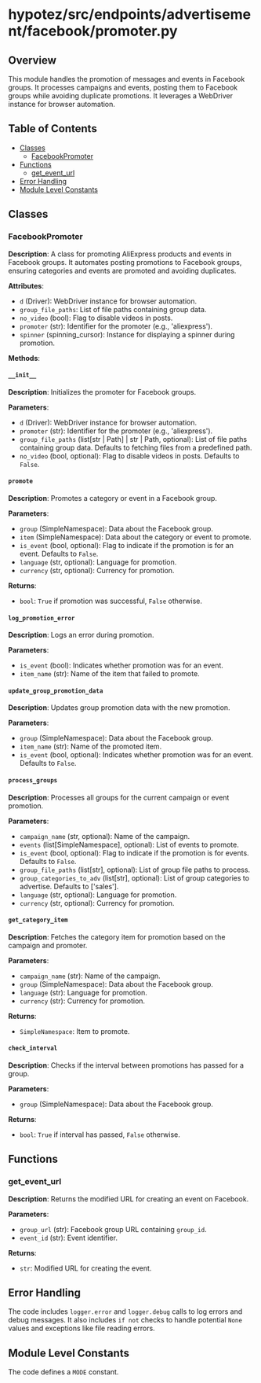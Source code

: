 # hypotez/src/endpoints/advertisement/facebook/promoter.py

## Overview

This module handles the promotion of messages and events in Facebook groups. It processes campaigns and events, posting them to Facebook groups while avoiding duplicate promotions.  It leverages a WebDriver instance for browser automation.

## Table of Contents

* [Classes](#classes)
    * [FacebookPromoter](#facebookpromoter)
* [Functions](#functions)
    * [get_event_url](#geteventurl)
* [Error Handling](#error-handling)
* [Module Level Constants](#module-level-constants)


## Classes

### FacebookPromoter

**Description**: A class for promoting AliExpress products and events in Facebook groups. It automates posting promotions to Facebook groups, ensuring categories and events are promoted and avoiding duplicates.

**Attributes**:

- `d` (Driver): WebDriver instance for browser automation.
- `group_file_paths`: List of file paths containing group data.
- `no_video` (bool): Flag to disable videos in posts.
- `promoter` (str): Identifier for the promoter (e.g., 'aliexpress').
- `spinner` (spinning_cursor): Instance for displaying a spinner during promotion.

**Methods**:

#### `__init__`

**Description**: Initializes the promoter for Facebook groups.

**Parameters**:

- `d` (Driver): WebDriver instance for browser automation.
- `promoter` (str): Identifier for the promoter (e.g., 'aliexpress').
- `group_file_paths` (list[str | Path] | str | Path, optional): List of file paths containing group data. Defaults to fetching files from a predefined path.
- `no_video` (bool, optional): Flag to disable videos in posts. Defaults to `False`.


#### `promote`

**Description**: Promotes a category or event in a Facebook group.

**Parameters**:

- `group` (SimpleNamespace): Data about the Facebook group.
- `item` (SimpleNamespace): Data about the category or event to promote.
- `is_event` (bool, optional): Flag to indicate if the promotion is for an event. Defaults to `False`.
- `language` (str, optional): Language for promotion.
- `currency` (str, optional): Currency for promotion.

**Returns**:
- `bool`: `True` if promotion was successful, `False` otherwise.

#### `log_promotion_error`

**Description**: Logs an error during promotion.

**Parameters**:

- `is_event` (bool): Indicates whether promotion was for an event.
- `item_name` (str): Name of the item that failed to promote.

#### `update_group_promotion_data`

**Description**: Updates group promotion data with the new promotion.

**Parameters**:

- `group` (SimpleNamespace): Data about the Facebook group.
- `item_name` (str): Name of the promoted item.
- `is_event` (bool, optional):  Indicates whether promotion was for an event. Defaults to `False`.

#### `process_groups`

**Description**: Processes all groups for the current campaign or event promotion.

**Parameters**:

- `campaign_name` (str, optional): Name of the campaign.
- `events` (list[SimpleNamespace], optional): List of events to promote.
- `is_event` (bool, optional): Flag to indicate if the promotion is for events. Defaults to `False`.
- `group_file_paths` (list[str], optional): List of group file paths to process.
- `group_categories_to_adv` (list[str], optional): List of group categories to advertise. Defaults to ['sales'].
- `language` (str, optional): Language for promotion.
- `currency` (str, optional): Currency for promotion.


#### `get_category_item`

**Description**: Fetches the category item for promotion based on the campaign and promoter.

**Parameters**:

- `campaign_name` (str): Name of the campaign.
- `group` (SimpleNamespace): Data about the Facebook group.
- `language` (str): Language for promotion.
- `currency` (str): Currency for promotion.


**Returns**:
- `SimpleNamespace`: Item to promote.

#### `check_interval`

**Description**: Checks if the interval between promotions has passed for a group.

**Parameters**:

- `group` (SimpleNamespace): Data about the Facebook group.

**Returns**:
- `bool`: `True` if interval has passed, `False` otherwise.


## Functions

### get_event_url

**Description**: Returns the modified URL for creating an event on Facebook.

**Parameters**:

- `group_url` (str): Facebook group URL containing `group_id`.
- `event_id` (str): Event identifier.

**Returns**:
- `str`: Modified URL for creating the event.


## Error Handling

The code includes `logger.error` and `logger.debug` calls to log errors and debug messages. It also includes `if not` checks to handle potential `None` values and exceptions like file reading errors.


## Module Level Constants

The code defines a `MODE` constant.